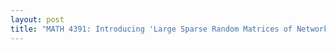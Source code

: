 ```yaml
---
layout: post
title: "MATH 4391: Introducing 'Large Sparse Random Matrices of Network Models' "
---
```


